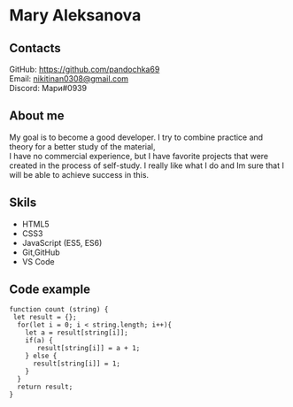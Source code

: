 # Mary Aleksanova

## Contacts
GitHub: <https://github.com/pandochka69> <br>
Email: <nikitinan0308@gmail.com> <br>
Discord: Мари#0939 <br>

## About me
My goal is to become a good developer. I try to combine practice and theory for a better study of the material,<br>
I have no commercial experience, but I have favorite projects that were created in the process of self-study. I really like what I do and Im sure that I will be able to achieve success in this.

## Skils
* HTML5
* CSS3
* JavaScript (ES5, ES6)
* Git,GitHub
* VS Code

## Code example
```
function count (string) {  
 let result = {};
  for(let i = 0; i < string.length; i++){
    let a = result[string[i]];
    if(a) {
       result[string[i]] = a + 1;
    } else {
      result[string[i]] = 1;
    } 
  }
  return result;
}
```
